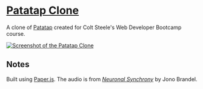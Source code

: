 # [Patatap Clone](https://gk-hynes.github.io/patatap-clone/)

A clone of [Patatap](https://patatap.com/) created for Colt Steele's Web Developer Bootcamp course.

[![Screenshot of the Patatap Clone](https://res.cloudinary.com/gerhynes/image/upload/v1520615973/Screenshot_8_sgoycw.jpg)](https://gk-hynes.github.io/patatap-clone/)

## Notes

Built using [Paper.js](https://paperjs.org/). The audio is from [_Neuronal Synchrony_](https://github.com/jonobr1/Neuronal-Synchrony) by Jono Brandel.

